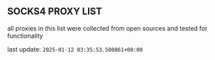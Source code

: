 ## SOCKS4 PROXY LIST

all proxies in this list were collected from open sources and tested for functionality

last update: `2025-01-12 03:35:53.500861+00:00`
